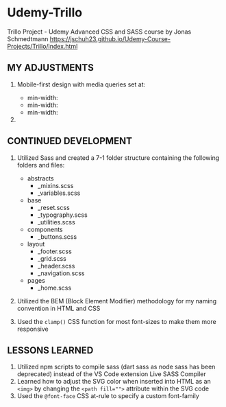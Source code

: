 # Udemy-Trillo
Trillo Project - Udemy Advanced CSS and SASS course by Jonas Schmedtmann
https://jschuh23.github.io/Udemy-Course-Projects/Trillo/index.html

## MY ADJUSTMENTS
1. Mobile-first design with media queries set at:
    - min-width:
    - min-width:
    - min-width:

2. 

## CONTINUED DEVELOPMENT
1. Utilized Sass and created a 7-1 folder structure containing the following folders and files:
    - abstracts
        - _mixins.scss
        - _variables.scss
    - base
        - _reset.scss
        - _typography.scss
        - _utilities.scss
    - components
        - _buttons.scss
    - layout
        - _footer.scss
        - _grid.scss
        - _header.scss
        - _navigation.scss
    - pages
        - _home.scss

2. Utilized the BEM (Block Element Modifier) methodology for my naming convention in HTML and CSS

3. Used the ```clamp()``` CSS function for most font-sizes to make them more responsive


## LESSONS LEARNED
1. Utilized npm scripts to compile sass (dart sass as node sass has been deprecated) instead of the VS Code extension Live SASS Compiler
2. Learned how to adjust the SVG color when inserted into HTML as an ```<img>``` by changing the ```<path fill="">``` attribute within the SVG code
3. Used the ```@font-face``` CSS at-rule to specify a custom font-family
